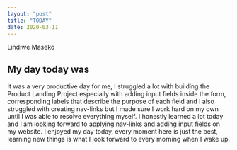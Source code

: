 ```yaml
---
layout: "post"
title: "TODAY"
date: 2020-03-11
---
```


Lindiwe Maseko

## My day today was
It was a very productive day for me, I struggled a lot with building the  Product Landing Project especially with adding input fields inside the form, corresponding labels that describe the purpose of each field and I also struggled with creating nav-links but I made sure I work hard on my own until I was able to resolve everything myself. I honestly learned a lot today and I am looking forward to applying nav-links and adding input fields on my website. I enjoyed my day today, every moment here is just the best, learning new things is what I look forward to every morning when I wake up. 